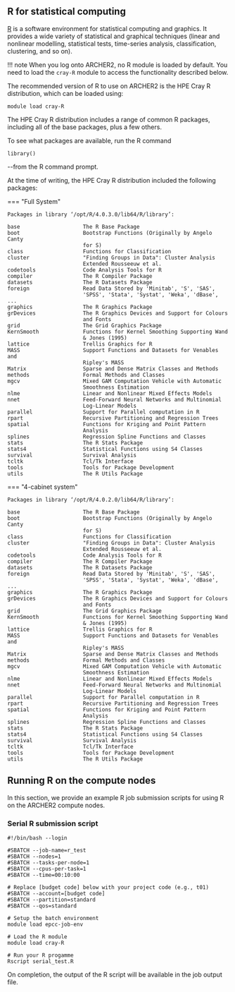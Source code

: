 ## R for statistical computing

[R](https://www.r-project.org/) is a software environment for
statistical computing and graphics. It provides a wide variety of
statistical and graphical techniques (linear and nonlinear modelling,
statistical tests, time-series analysis, classification, clustering,
and so on).

!!! note
    When you log onto ARCHER2, no R module is loaded by
    default. You need to load the `cray-R` module to access the
    functionality described below.

The recommended version of R to use on ARCHER2 is the HPE Cray R
distribution, which can be loaded using:

```
module load cray-R
```

The HPE Cray R distribution includes a range of common R packages, including all of the base packages, plus a few others.

To see what packages are available, run the R command

```
library()
```

--from the R command prompt.

At the time of writing, the HPE Cray R distribution included the following packages:

=== "Full System"
   ```
   Packages in library ‘/opt/R/4.0.3.0/lib64/R/library’:
   
   base                    The R Base Package
   boot                    Bootstrap Functions (Originally by Angelo Canty
                           for S)
   class                   Functions for Classification
   cluster                 "Finding Groups in Data": Cluster Analysis
                           Extended Rousseeuw et al.
   codetools               Code Analysis Tools for R
   compiler                The R Compiler Package
   datasets                The R Datasets Package
   foreign                 Read Data Stored by 'Minitab', 'S', 'SAS',
                           'SPSS', 'Stata', 'Systat', 'Weka', 'dBase', ...
   graphics                The R Graphics Package
   grDevices               The R Graphics Devices and Support for Colours
                           and Fonts
   grid                    The Grid Graphics Package
   KernSmooth              Functions for Kernel Smoothing Supporting Wand
                           & Jones (1995)
   lattice                 Trellis Graphics for R
   MASS                    Support Functions and Datasets for Venables and
                           Ripley's MASS
   Matrix                  Sparse and Dense Matrix Classes and Methods
   methods                 Formal Methods and Classes
   mgcv                    Mixed GAM Computation Vehicle with Automatic
                           Smoothness Estimation
   nlme                    Linear and Nonlinear Mixed Effects Models
   nnet                    Feed-Forward Neural Networks and Multinomial
                           Log-Linear Models
   parallel                Support for Parallel computation in R
   rpart                   Recursive Partitioning and Regression Trees
   spatial                 Functions for Kriging and Point Pattern
                           Analysis
   splines                 Regression Spline Functions and Classes
   stats                   The R Stats Package
   stats4                  Statistical Functions using S4 Classes
   survival                Survival Analysis
   tcltk                   Tcl/Tk Interface
   tools                   Tools for Package Development
   utils                   The R Utils Package
   ```
=== "4-cabinet system"
   ```
   Packages in library ‘/opt/R/4.0.2.0/lib64/R/library’:
   
   base                    The R Base Package
   boot                    Bootstrap Functions (Originally by Angelo Canty
                           for S)
   class                   Functions for Classification
   cluster                 "Finding Groups in Data": Cluster Analysis
                           Extended Rousseeuw et al.
   codetools               Code Analysis Tools for R
   compiler                The R Compiler Package
   datasets                The R Datasets Package
   foreign                 Read Data Stored by 'Minitab', 'S', 'SAS',
                           'SPSS', 'Stata', 'Systat', 'Weka', 'dBase', ...
   graphics                The R Graphics Package
   grDevices               The R Graphics Devices and Support for Colours
                           and Fonts
   grid                    The Grid Graphics Package
   KernSmooth              Functions for Kernel Smoothing Supporting Wand
                           & Jones (1995)
   lattice                 Trellis Graphics for R
   MASS                    Support Functions and Datasets for Venables and
                           Ripley's MASS
   Matrix                  Sparse and Dense Matrix Classes and Methods
   methods                 Formal Methods and Classes
   mgcv                    Mixed GAM Computation Vehicle with Automatic
                           Smoothness Estimation
   nlme                    Linear and Nonlinear Mixed Effects Models
   nnet                    Feed-Forward Neural Networks and Multinomial
                           Log-Linear Models
   parallel                Support for Parallel computation in R
   rpart                   Recursive Partitioning and Regression Trees
   spatial                 Functions for Kriging and Point Pattern
                           Analysis
   splines                 Regression Spline Functions and Classes
   stats                   The R Stats Package
   stats4                  Statistical Functions using S4 Classes
   survival                Survival Analysis
   tcltk                   Tcl/Tk Interface
   tools                   Tools for Package Development
   utils                   The R Utils Package
   ```

## Running R on the compute nodes

In this section, we provide an example R job submission scripts for
using R on the ARCHER2 compute nodes.

### Serial R submission script

```
#!/bin/bash --login

#SBATCH --job-name=r_test
#SBATCH --nodes=1
#SBATCH --tasks-per-node=1
#SBATCH --cpus-per-task=1
#SBATCH --time=00:10:00

# Replace [budget code] below with your project code (e.g., t01)
#SBATCH --account=[budget code]
#SBATCH --partition=standard
#SBATCH --qos=standard

# Setup the batch environment
module load epcc-job-env

# Load the R module
module load cray-R

# Run your R progamme
Rscript serial_test.R
```

On completion, the output of the R script will be available in the job output file.
